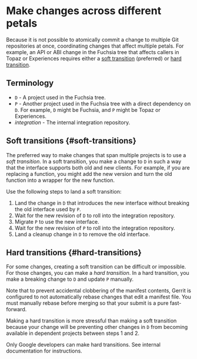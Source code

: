 # Make changes across different petals

Because it is not possible to atomically commit a change to multiple Git
repositories at once, coordinating changes that affect multiple petals.
For example, an API or ABI change in the Fuchsia tree that affects callers
in Topaz or Experiences requires either a
[soft transition](#soft-transitions) (preferred) or [hard transition](#hard-transitions).

## Terminology

*  `D` - A project used in the Fuchsia tree.
*  `P` - Another project used in the Fuchsia tree with a direct dependency on `D`.
For example, `D` might be Fuchsia, and `P` might be Topaz or Experiences.
*  *integration* - The internal integration repository.

## Soft transitions {#soft-transitions}

The preferred way to make changes that span multiple projects is to use a
*soft transition*. In a soft transition, you make a change to `D` in such a
way that the interface supports both old and new clients. For example, if you
are replacing a function, you might add the new version and turn the old
function into a wrapper for the new function.

Use the following steps to land a soft transition:

1. Land the change in `D` that introduces the new interface without breaking
   the old interface used by `P`.
1. Wait for the new revision of `D` to roll into the integration repository.
1. Migrate `P` to use the new interface.
1. Wait for the new revision of `P` to roll into the integration repository.
1. Land a cleanup change in `D` to remove the old interface.

## Hard transitions {#hard-transitions}

For some changes, creating a soft transition can be difficult or impossible. For
those changes, you can make a *hard transition*. In a hard transition, you make
a breaking change to `D` and update `P` manually.

Note that to prevent accidental clobbering of the manifest contents, Gerrit is
configured to not automatically rebase changes that edit a manifest file. You
must manually rebase before merging so that your submit is a pure fast-forward.

Making a hard transition is more stressful than making a soft transition because
your change will be preventing other changes in `D` from becoming available in
dependent projects between steps 1 and 2.

Only Google developers can make hard transitions. See internal documentation for
instructions.

[getting-source]: /docs/get-started/get_fuchsia_source.md "Getting source"
